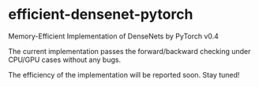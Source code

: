 # efficient-densenet-pytorch
Memory-Efficient Implementation of DenseNets by PyTorch v0.4

The current implementation passes the forward/backward checking under CPU/GPU cases without any bugs.

The efficiency of the implementation will be reported soon. Stay tuned!

